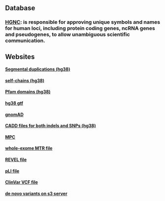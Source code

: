 ## Database

### [HGNC](https://www.genenames.org): is responsible for approving unique symbols and names for human loci, including protein coding genes, ncRNA genes and pseudogenes, to allow unambiguous scientific communication.


## Websites

#### [Segmental duplications (hg38)](https://hgdownload.soe.ucsc.edu/goldenPath/hg38/database/genomicSuperDups.txt.gz)
#### [self-chains (hg38)](http://hgdownload.cse.ucsc.edu/goldenPath/hg38/database/chainSelf.txt.gz)
#### [Pfam domains (hg38)](http://hgdownload.cse.ucsc.edu/goldenPath/hg38/database/ucscGenePfam.txt.gz)
#### [hg38 gtf](https://ftp.ensembl.org/pub/release-96/gtf/homo_sapiens/Homo_sapiens.GRCh38.96.gtf.gz)
#### [gnomAD](https://storage.googleapis.com/gnomad-public/release/2.0.1/vcf/exomes/gnomad.exomes.r2.0.1.sites.vcf.gz)
#### [CADD files for both indels and SNPs (hg38)](http://krishna.gs.washington.edu/download/CADD/v1.5/GRCh38/)
#### [MPC](https://ftp.broadinstitute.org/pub/ExAC_release/release1/regional_missense_constraint/fordist_constraint_official_mpc_values.txt.gz)
#### [whole-exome MTR file](http://mtr-viewer.mdhs.unimelb.edu.au:8079/mtrflatfile_1.0.txt.gz)
#### [REVEL file](https://rothsj06.u.hpc.mssm.edu/revel/revel_all_chromosomes.csv.zip)
#### [pLI file](https://ftp.broadinstitute.org/pub/ExAC_release/release1/manuscript_data/forweb_cleaned_exac_r03_march16_z_data_pLI.txt.gz)
#### [ClinVar VCF file](https://ftp.ncbi.nih.gov/pub/clinvar/vcf_GRCh37/archive_2.0/2017/clinvar_20170802.vcf.gz)
#### [de novo variants on s3 server](https://s3.us-east-2.amazonaws.com/pathoscore-data/samocha/samochadenovo.xlsx)